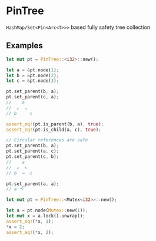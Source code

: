 # PinTree
`HashMap/Set<Pin<Arc<T>>>` based fully safety tree collection
## Examples
```rust
let mut pt = PinTree::<i32>::new();

let a = &pt.node(1);
let b = &pt.node(2);
let c = &pt.node(3);

pt.set_parent(b, a);
pt.set_parent(c, a);
//    a
//  ↙  ↘
// b     c

assert_eq!(pt.is_parent(b, a), true);
assert_eq!(pt.is_child(a, c), true);
```
```rust
// Circular references are safe
pt.set_parent(b, a);
pt.set_parent(a, c);
pt.set_parent(c, b);
//    a
//  ↙  ↖
// b  →  c

pt.set_parent(a, a);
// a ⟲
```
```rust
let mut pt = PinTree::<Mutex<i32>>::new();

let a = pt.node(Mutex::new(1));
let mut x = a.lock().unwrap();
assert_eq!(*x, 1);
*x = 2;
assert_eq!(*x, 2);
```